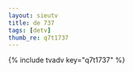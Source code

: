 ```yaml
--- 
layout: sieutv
title: de 737
tags: [detv]
thumb_re: q7t1737
---
```

{% include tvadv key="q7t1737" %} 
